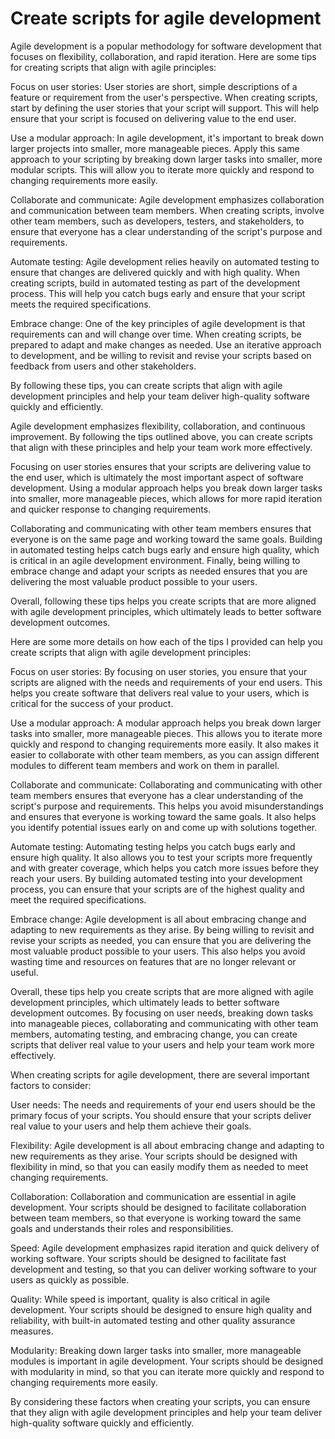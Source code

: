# Create scripts for agile development

Agile development is a popular methodology for software development that focuses on flexibility, collaboration, and rapid iteration. Here are some tips for creating scripts that align with agile principles:

Focus on user stories: User stories are short, simple descriptions of a feature or requirement from the user's perspective. When creating scripts, start by defining the user stories that your script will support. This will help ensure that your script is focused on delivering value to the end user.

Use a modular approach: In agile development, it's important to break down larger projects into smaller, more manageable pieces. Apply this same approach to your scripting by breaking down larger tasks into smaller, more modular scripts. This will allow you to iterate more quickly and respond to changing requirements more easily.

Collaborate and communicate: Agile development emphasizes collaboration and communication between team members. When creating scripts, involve other team members, such as developers, testers, and stakeholders, to ensure that everyone has a clear understanding of the script's purpose and requirements.

Automate testing: Agile development relies heavily on automated testing to ensure that changes are delivered quickly and with high quality. When creating scripts, build in automated testing as part of the development process. This will help you catch bugs early and ensure that your script meets the required specifications.

Embrace change: One of the key principles of agile development is that requirements can and will change over time. When creating scripts, be prepared to adapt and make changes as needed. Use an iterative approach to development, and be willing to revisit and revise your scripts based on feedback from users and other stakeholders.

By following these tips, you can create scripts that align with agile development principles and help your team deliver high-quality software quickly and efficiently.

Agile development emphasizes flexibility, collaboration, and continuous improvement. By following the tips outlined above, you can create scripts that align with these principles and help your team work more effectively.

Focusing on user stories ensures that your scripts are delivering value to the end user, which is ultimately the most important aspect of software development. Using a modular approach helps you break down larger tasks into smaller, more manageable pieces, which allows for more rapid iteration and quicker response to changing requirements.

Collaborating and communicating with other team members ensures that everyone is on the same page and working toward the same goals. Building in automated testing helps catch bugs early and ensure high quality, which is critical in an agile development environment. Finally, being willing to embrace change and adapt your scripts as needed ensures that you are delivering the most valuable product possible to your users.

Overall, following these tips helps you create scripts that are more aligned with agile development principles, which ultimately leads to better software development outcomes.

Here are some more details on how each of the tips I provided can help you create scripts that align with agile development principles:

Focus on user stories: By focusing on user stories, you ensure that your scripts are aligned with the needs and requirements of your end users. This helps you create software that delivers real value to your users, which is critical for the success of your product.

Use a modular approach: A modular approach helps you break down larger tasks into smaller, more manageable pieces. This allows you to iterate more quickly and respond to changing requirements more easily. It also makes it easier to collaborate with other team members, as you can assign different modules to different team members and work on them in parallel.

Collaborate and communicate: Collaborating and communicating with other team members ensures that everyone has a clear understanding of the script's purpose and requirements. This helps you avoid misunderstandings and ensures that everyone is working toward the same goals. It also helps you identify potential issues early on and come up with solutions together.

Automate testing: Automating testing helps you catch bugs early and ensure high quality. It also allows you to test your scripts more frequently and with greater coverage, which helps you catch more issues before they reach your users. By building automated testing into your development process, you can ensure that your scripts are of the highest quality and meet the required specifications.

Embrace change: Agile development is all about embracing change and adapting to new requirements as they arise. By being willing to revisit and revise your scripts as needed, you can ensure that you are delivering the most valuable product possible to your users. This also helps you avoid wasting time and resources on features that are no longer relevant or useful.

Overall, these tips help you create scripts that are more aligned with agile development principles, which ultimately leads to better software development outcomes. By focusing on user needs, breaking down tasks into manageable pieces, collaborating and communicating with other team members, automating testing, and embracing change, you can create scripts that deliver real value to your users and help your team work more effectively.

When creating scripts for agile development, there are several important factors to consider:

User needs: The needs and requirements of your end users should be the primary focus of your scripts. You should ensure that your scripts deliver real value to your users and help them achieve their goals.

Flexibility: Agile development is all about embracing change and adapting to new requirements as they arise. Your scripts should be designed with flexibility in mind, so that you can easily modify them as needed to meet changing requirements.

Collaboration: Collaboration and communication are essential in agile development. Your scripts should be designed to facilitate collaboration between team members, so that everyone is working toward the same goals and understands their roles and responsibilities.

Speed: Agile development emphasizes rapid iteration and quick delivery of working software. Your scripts should be designed to facilitate fast development and testing, so that you can deliver working software to your users as quickly as possible.

Quality: While speed is important, quality is also critical in agile development. Your scripts should be designed to ensure high quality and reliability, with built-in automated testing and other quality assurance measures.

Modularity: Breaking down larger tasks into smaller, more manageable modules is important in agile development. Your scripts should be designed with modularity in mind, so that you can iterate more quickly and respond to changing requirements more easily.

By considering these factors when creating your scripts, you can ensure that they align with agile development principles and help your team deliver high-quality software quickly and efficiently.
